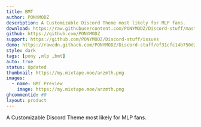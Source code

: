 ```yaml
---
title: BMT
author: PONYMODZ
description: A Customizable Discord Theme most likely for MLP fans.
download: https://raw.githubusercontent.com/PONYMODZ/Discord-stuff/master/themes/bmt/BMT.theme.css
github: https://github.com/PONYMODZ
support: https://github.com/PONYMODZ/Discord-stuff/issues
demo: https://rawcdn.githack.com/PONYMODZ/Discord-stuff/ef31cfc14b750d24a9726dc55da4fac5e98476c1/themes/bmt/BMT.theme.css
style: dark
tags: [pony ,mlp ,bmt]
auto: true
status: Updated
thumbnail: https://my.mixtape.moe/arzmth.png
images:
  - name: BMT Preview
    image: https://my.mixtape.moe/arzmth.png
ghcommentid: #0
layout: product
---
```

A Customizable Discord Theme most likely for MLP fans.